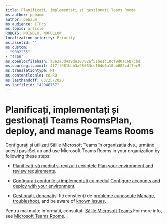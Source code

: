 ```yaml
---
title: Planificați, implementați și gestionați Teams Rooms
ms.author: pebaum
author: pebaum
ms.audience: ITPro
ms.topic: article
ROBOTS: NOINDEX, NOFOLLOW
localization_priority: Priority
ms.assetid: ''
ms.custom:
- "9002255"
- "4366"
ms.openlocfilehash: a3e3a3d4a9de183826f51be1c10cf9d0ac687cbd
ms.sourcegitcommit: 4f7ff981bbb3a98663cd164d0a10bb082cdf7ec9
ms.translationtype: HT
ms.contentlocale: ro-RO
ms.lasthandoff: 03/25/2020
ms.locfileid: "42946757"
---
```

# <a name="plan-deploy-and-manage-teams-rooms"></a><span data-ttu-id="cf088-102">Planificați, implementați și gestionați Teams Rooms</span><span class="sxs-lookup"><span data-stu-id="cf088-102">Plan, deploy, and manage Teams Rooms</span></span>

<span data-ttu-id="cf088-103">Configurați și utilizați Sălile Microsoft Teams în organizația dvs., urmând acești pași:</span><span class="sxs-lookup"><span data-stu-id="cf088-103">Set up and use Microsoft Teams Rooms in your organization by following these steps:</span></span> 

- <span data-ttu-id="cf088-104">[Planificați-vă mediul și revizuiți cerințele](https://docs.microsoft.com/microsoftteams/rooms/rooms-plan).</span><span class="sxs-lookup"><span data-stu-id="cf088-104">[Plan your environment and review requirements](https://docs.microsoft.com/microsoftteams/rooms/rooms-plan).</span></span>

- <span data-ttu-id="cf088-105">[Configurați conturile și implementați cu mediul](https://docs.microsoft.com/microsoftteams/rooms/rooms-deploy).</span><span class="sxs-lookup"><span data-stu-id="cf088-105">[Configure accounts and deploy with your environment](https://docs.microsoft.com/microsoftteams/rooms/rooms-deploy).</span></span>

- <span data-ttu-id="cf088-106">[Gestionați, depanați](https://docs.microsoft.com/microsoftteams/rooms/rooms-manage#troubleshooting)și fiți conștienți de [probleme cunoscute](https://docs.microsoft.com/microsoftteams/rooms/known-issues).</span><span class="sxs-lookup"><span data-stu-id="cf088-106">[Manage, troubleshoot](https://docs.microsoft.com/microsoftteams/rooms/rooms-manage#troubleshooting), and be aware of [known issues](https://docs.microsoft.com/microsoftteams/rooms/known-issues).</span></span> 

<span data-ttu-id="cf088-107">Pentru mai multe informații, consultați [Sălile Microsoft Teams](https://docs.microsoft.com/microsoftteams/rooms/).</span><span class="sxs-lookup"><span data-stu-id="cf088-107">For more info, see [Microsoft Teams Rooms](https://docs.microsoft.com/microsoftteams/rooms/).</span></span>
